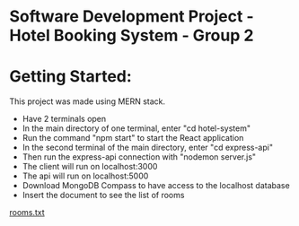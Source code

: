 # Software Development Project - Hotel Booking System - Group 2

# Getting Started:

This project was made using MERN stack.
- Have 2 terminals open
- In the main directory of one terminal, enter "cd hotel-system"
- Run the command "npm start" to start the React application
- In the second terminal of the main directory, enter "cd express-api"
- Then run the express-api connection with "nodemon server.js"
- The client will run on localhost:3000
- The api will run on localhost:5000
- Download MongoDB Compass to have access to the localhost database
- Insert the document to see the list of rooms


[rooms.txt](https://github.com/AndreaJDS/comp231-001-Team-2/files/11246576/rooms.txt)
